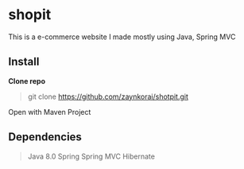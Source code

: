 # shopit

This is a e-commerce website I made mostly using Java, Spring MVC

## Install
**Clone repo**

> git clone https://github.com/zaynkorai/shotpit.git

Open with Maven Project

## Dependencies

> Java 8.0
> Spring
> Spring MVC
> Hibernate
